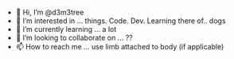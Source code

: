 - 👋 Hi, I’m @d3m3tree
- 👀 I’m interested in ... things. Code. Dev. Learning there of.. dogs
- 🌱 I’m currently learning ... a lot
- 💞️ I’m looking to collaborate on ... ??
- 📫 How to reach me ... use limb attached to body (if applicable)

<!---
d3m3tree/d3m3tree is a ✨ special ✨ repository because its `README.md` (this file) appears on your GitHub profile.
You can click the Preview link to take a look at your changes.
--->
